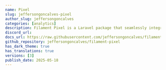 ```yaml
---
name: Pixel
slug: jeffersongoncalves-pixel
author_slug: jeffersongoncalves
categories: [analytics]
description: Filament Pixel is a Laravel package that seamlessly integrates Meta Pixel analytics into your Blade templates. Using your Meta Pixel ID, it enables easy tracking of website visits and user interactions, providing valuable insights into your audience and website performance.
discord_url: 
docs_url: https://raw.githubusercontent.com/jeffersongoncalves/filament-pixel/master/README.md
github_repository: jeffersongoncalves/filament-pixel
has_dark_theme: true
has_translations: true
versions: [3]
publish_date: 2025-05-18
---
```

